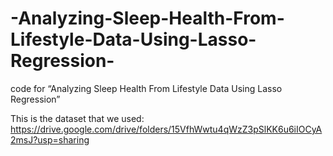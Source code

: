 # -Analyzing-Sleep-Health-From-Lifestyle-Data-Using-Lasso-Regression-
code for “Analyzing Sleep Health From Lifestyle Data Using Lasso Regression”

This is the dataset that we used:
https://drive.google.com/drive/folders/15VfhWwtu4qWzZ3pSlKK6u6iIOCyA2msJ?usp=sharing
